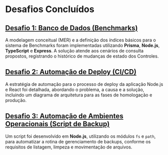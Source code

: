 # Desafios Concluídos

## [Desafio 1: Banco de Dados (Benchmarks)](/DESAFIO-Q1/DESAFIO-Q1.md)

A modelagem conceitual (MER) e a definição dos índices básicos para o sistema de Benchmarks foram implementadas utilizando **Prisma**, **Node.js**, **TypeScript** e **Express**. A solução atende aos cenários de consulta propostos, registrando o histórico de mudanças de estado dos Controles.

## [Desafio 2: Automação de Deploy (CI/CD)](/DESAFIO-Q2/DESAFIO-Q2.md)

A estratégia de automação para o processo de deploy da aplicação Node.js e React foi detalhada, abordando o problema, a causa e a solução, incluindo um diagrama de arquitetura para as fases de homologação e produção.

## [Desafio 3: Automação de Ambientes Operacionais (Script de Backup)](/DESAFIO-Q3/DESAFIO-Q3.md)

Um script foi desenvolvido em **Node.js**, utilizando os módulos `fs` e `path`, para automatizar a rotina de gerenciamento de backups, conforme os requisitos de listagem, limpeza e movimentação de arquivos.
